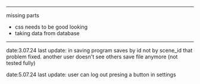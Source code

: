 --------------------------
missing parts 
- css needs to be good looking
- taking data from database
---------------------------

date:3.07.24
last update:
in saving program saves by id not by scene_id that problem fixed.
another user doesn't see others save file anymore (not tested fully) 

date:5.07.24
last update:
user can log out presing a button in settings 
